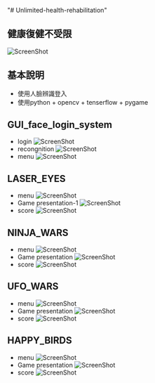 "# Unlimited-health-rehabilitation" 
## 健康復健不受限
![ScreenShot](https://github.com/henry355212/Unlimited-health-rehabilitation/blob/master/githubimg/login_01.jpg)

## 基本說明
- 使用人臉辨識登入
- 使用python + opencv + tenserflow + pygame

## GUI_face_login_system
- login
![ScreenShot](https://github.com/henry355212/Unlimited-health-rehabilitation/blob/master/githubimg/login_01.jpg)
- recongnition
![ScreenShot](https://github.com/henry355212/Unlimited-health-rehabilitation/blob/master/githubimg/login_02.jpg)
- menu
![ScreenShot](https://github.com/henry355212/Unlimited-health-rehabilitation/blob/master/githubimg/login_03.jpg)

## LASER_EYES
- menu
![ScreenShot](https://github.com/henry355212/Unlimited-health-rehabilitation/blob/master/githubimg/LASER_01.jpg)
- Game presentation-1
![ScreenShot](https://github.com/henry355212/Unlimited-health-rehabilitation/blob/master/githubimg/LASER_02.jpg)
- score
![ScreenShot](https://github.com/henry355212/Unlimited-health-rehabilitation/blob/master/githubimg/LASER_04.jpg)

## NINJA_WARS
- menu
![ScreenShot](https://github.com/henry355212/Unlimited-health-rehabilitation/blob/master/githubimg/NINJA_01.jpg)
- Game presentation
![ScreenShot](https://github.com/henry355212/Unlimited-health-rehabilitation/blob/master/githubimg/NINJA_02.jpg)
- score
![ScreenShot](https://github.com/henry355212/Unlimited-health-rehabilitation/blob/master/githubimg/NINJA_03.jpg)

## UFO_WARS
- menu
![ScreenShot](https://github.com/henry355212/Unlimited-health-rehabilitation/blob/master/githubimg/UFO_0.jpg)
- Game presentation
![ScreenShot](https://github.com/henry355212/Unlimited-health-rehabilitation/blob/master/githubimg/UFO_1.jpg)
- score
![ScreenShot](https://github.com/henry355212/Unlimited-health-rehabilitation/blob/master/githubimg/UFO_4.jpg)

## HAPPY_BIRDS
- menu
![ScreenShot](https://github.com/henry355212/Unlimited-health-rehabilitation/blob/master/githubimg/HAPPY_1.jpg)
- Game presentation
![ScreenShot](https://github.com/henry355212/Unlimited-health-rehabilitation/blob/master/githubimg/HAPPY_2.jpg)
- score
![ScreenShot](https://github.com/henry355212/Unlimited-health-rehabilitation/blob/master/githubimg/HAPPY_3.jpg)
